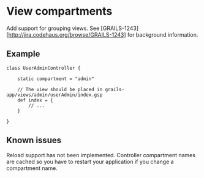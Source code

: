 View compartments
=================

Add support for grouping views. 
See [GRAILS-1243][http://jira.codehaus.org/browse/GRAILS-1243] for background information.

Example
-------
    class UserAdminController {
        
        static compartment = "admin"

        // The view should be placed in grails-app/views/admin/userAdmin/index.gsp        
        def index = {
            // ...
        }
        
    }
    
Known issues
------------

Reload support has not been implemented. Controller compartment names are cached so you have to restart your application if you change a compartment name. 